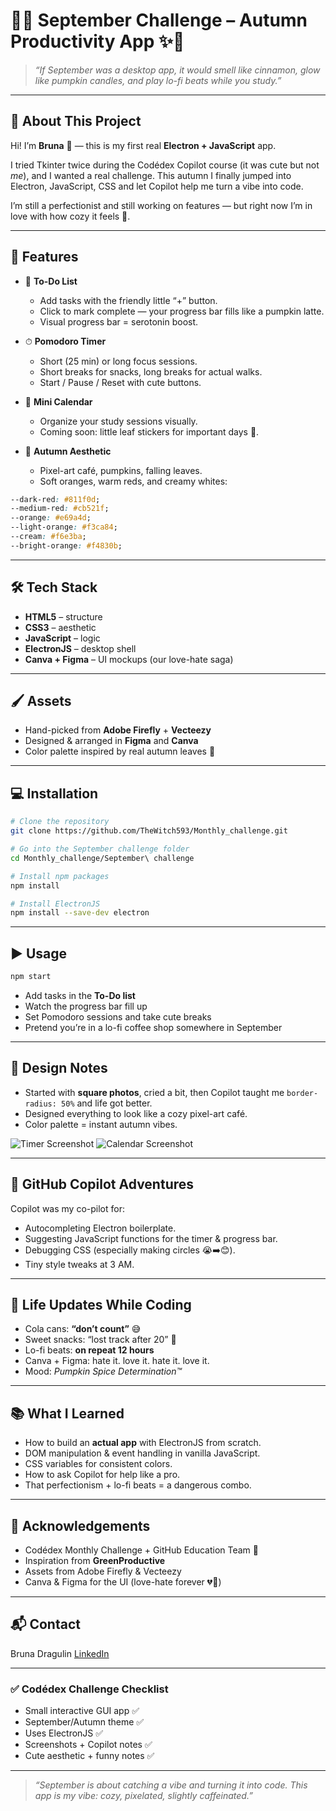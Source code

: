 

# 🍂✨ September Challenge – Autumn Productivity App ✨🍂



> *“If September was a desktop app, it would smell like cinnamon, glow like pumpkin candles, and play lo-fi beats while you study.”*

---

## 🧡 About This Project

Hi! I’m **Bruna** 👋 — this is my first real **Electron + JavaScript** app.

I tried Tkinter twice during the Codédex Copilot course (it was cute but not *me*), and I wanted a real challenge. This autumn I finally jumped into Electron, JavaScript, CSS and let Copilot help me turn a vibe into code.

I’m still a perfectionist and still working on features — but right now I’m in love with how cozy it feels 🥰.

---

## 🌟 Features

* 📝 **To-Do List**

  * Add tasks with the friendly little “+” button.
  * Click to mark complete — your progress bar fills like a pumpkin latte.
  * Visual progress bar = serotonin boost.

* ⏱ **Pomodoro Timer**

  * Short (25 min) or long focus sessions.
  * Short breaks for snacks, long breaks for actual walks.
  * Start / Pause / Reset with cute buttons.

* 📅 **Mini Calendar**

  * Organize your study sessions visually.
  * Coming soon: little leaf stickers for important days 🍃.

* 🍂 **Autumn Aesthetic**

  * Pixel-art café, pumpkins, falling leaves.
  * Soft oranges, warm reds, and creamy whites:

```css
--dark-red: #811f0d;
--medium-red: #cb521f;
--orange: #e69a4d;
--light-orange: #f3ca84;
--cream: #f6e3ba;
--bright-orange: #f4830b;
```

---

## 🛠 Tech Stack

* **HTML5** – structure
* **CSS3** – aesthetic
* **JavaScript** – logic
* **ElectronJS** – desktop shell
* **Canva + Figma** – UI mockups (our love-hate saga)

---

## 🖌 Assets

* Hand-picked from **Adobe Firefly** + **Vecteezy**
* Designed & arranged in **Figma** and **Canva**
* Color palette inspired by real autumn leaves 🍁

---

## 💻 Installation

```bash
# Clone the repository
git clone https://github.com/TheWitch593/Monthly_challenge.git

# Go into the September challenge folder
cd Monthly_challenge/September\ challenge

# Install npm packages
npm install

# Install ElectronJS
npm install --save-dev electron
```

---

## ▶️ Usage

```bash
npm start
```

* Add tasks in the **To-Do list**
* Watch the progress bar fill up
* Set Pomodoro sessions and take cute breaks
* Pretend you’re in a lo-fi coffee shop somewhere in September

---

## 🎨 Design Notes

* Started with **square photos**, cried a bit, then Copilot taught me `border-radius: 50%` and life got better.
* Designed everything to look like a cozy pixel-art café.
* Color palette = instant autumn vibes.

![Timer Screenshot](Assets/46df52de-c6f8-455a-ae0f-fbb001964462.png)
![Calendar Screenshot](Assets/2621bf4d-9f38-430b-a3cc-cea18aa658c6.png)

---

## 🤖 GitHub Copilot Adventures

Copilot was my co-pilot for:

* Autocompleting Electron boilerplate.
* Suggesting JavaScript functions for the timer & progress bar.
* Debugging CSS (especially making circles 😭➡️😊).
* Tiny style tweaks at 3 AM.

---

## 🍬 Life Updates While Coding

* Cola cans: **“don’t count”** 😅
* Sweet snacks: “lost track after 20” 🍫
* Lo-fi beats: **on repeat 12 hours**
* Canva + Figma: hate it. love it. hate it. love it.
* Mood: *Pumpkin Spice Determination™*

---

## 📚 What I Learned

* How to build an **actual app** with ElectronJS from scratch.
* DOM manipulation & event handling in vanilla JavaScript.
* CSS variables for consistent colors.
* How to ask Copilot for help like a pro.
* That perfectionism + lo-fi beats = a dangerous combo.

---

## 🙌 Acknowledgements

* Codédex Monthly Challenge + GitHub Education Team 🤝
* Inspiration from **GreenProductive**
* Assets from Adobe Firefly & Vecteezy
* Canva & Figma for the UI (love-hate forever 💔💖)

---

## 📬 Contact

Bruna Dragulin
[LinkedIn](https://www.linkedin.com/in/bruna-dragulin)

---

### ✅ Codédex Challenge Checklist

* Small interactive GUI app ✅
* September/Autumn theme ✅
* Uses ElectronJS ✅
* Screenshots + Copilot notes ✅
* Cute aesthetic + funny notes ✅

---

> *“September is about catching a vibe and turning it into code. This app is my vibe: cozy, pixelated, slightly caffeinated.”*

